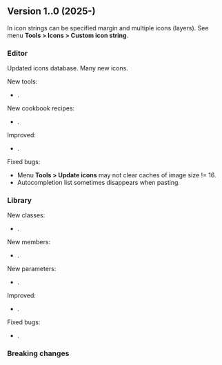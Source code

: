 ## Version 1..0 (2025-)

In icon strings can be specified margin and multiple icons (layers). See menu **Tools > Icons > Custom icon string**.

### Editor
Updated icons database. Many new icons.

New tools:
- .

New cookbook recipes:
- .

Improved:
- .

Fixed bugs:
- Menu **Tools > Update icons** may not clear caches of image size != 16.
- Autocompletion list sometimes disappears when pasting.

### Library
New classes:
- .

New members:
- .

New parameters:
- .

Improved:
- .

Fixed bugs:
- .

### Breaking changes
